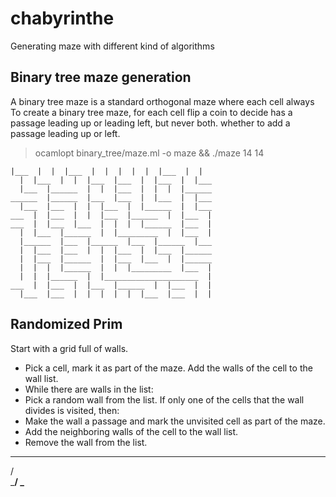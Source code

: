 # chabyrinthe
Generating maze with different kind of algorithms

## Binary tree maze generation

A binary tree maze is a standard orthogonal maze where each cell always 
To create a binary tree maze, for each cell flip a coin to decide 
has a passage leading up or leading left, but never both. 
whether to add a passage leading up or left. 

> ocamlopt binary_tree/maze.ml -o maze && ./maze 14 14

```
|___  |  |  |___  |  |  |  |  |  |___  |  |
  |  |___  |  |  |___  |___  |  |___  |  |___
  |___  |______  |  |  |___  |  |  |  |______
______  |______  |___  |___  |  |___  |  |___
  |___  |___  |  |  |___  |  |______  |  |___
___  |  |___  |  |  |___  |______  |  |___  |
___  |  |___  |___  |  |  |  |______  |___  |
  |  |___  |______  |  |_________  |  |___  |
  |______  |___  |______  |___  |______  |___
  |  |___  |___  |  |  |___  |  |___  |______
  |  |___  |______  |  |___  |___  |  |______
  |  |  |  |______  |  |  |_________  |___  |
  |  |  |______  |  |_____________________  |
___  |  |___  |  |___  |______  |  |___  |  |
  |___  |___  |  |  |  |  |  |___  |___  |  |
```

## Randomized Prim

Start with a grid full of walls.
  - Pick a cell, mark it as part of the maze. Add the walls of the cell to the wall list.
  - While there are walls in the list:
  - Pick a random wall from the list. If only one of the cells that the wall divides is visited, then:
  - Make the wall a passage and mark the unvisited cell as part of the maze.
  - Add the neighboring walls of the cell to the wall list.
  - Remove the wall from the list.



  ___
 /   \
 \___/
     \___
